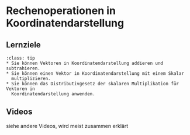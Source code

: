# Rechenoperationen in Koordinatendarstellung

## Lernziele

```{admonition} Lernziele 
:class: tip
* Sie können Vektoren in Koordinatendarstellung addieren und subtrahieren.
* Sie können einen Vektor in Koordinatendarstellung mit einem Skalar
  multiplizieren.
* Sie können das Distributivgesetz der skalaren Multiplikation für Vektoren in
  Koordinatendarstellung anwenden.
```

## Videos

siehe andere Videos, wird meist zusammen erklärt